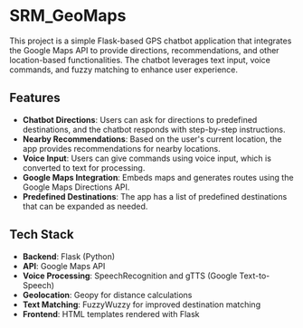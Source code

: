 # SRM_GeoMaps


This project is a simple Flask-based GPS chatbot application that integrates the Google Maps API to provide directions, recommendations, and other location-based functionalities. The chatbot leverages text input, voice commands, and fuzzy matching to enhance user experience.

## Features

- **Chatbot Directions**: Users can ask for directions to predefined destinations, and the chatbot responds with step-by-step instructions.
- **Nearby Recommendations**: Based on the user's current location, the app provides recommendations for nearby locations.
- **Voice Input**: Users can give commands using voice input, which is converted to text for processing.
- **Google Maps Integration**: Embeds maps and generates routes using the Google Maps Directions API.
- **Predefined Destinations**: The app has a list of predefined destinations that can be expanded as needed.

## Tech Stack

- **Backend**: Flask (Python)
- **API**: Google Maps API
- **Voice Processing**: SpeechRecognition and gTTS (Google Text-to-Speech)
- **Geolocation**: Geopy for distance calculations
- **Text Matching**: FuzzyWuzzy for improved destination matching
- **Frontend**: HTML templates rendered with Flask


